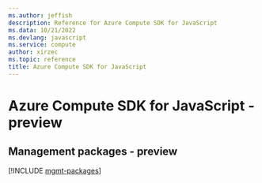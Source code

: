 ```yaml
---
ms.author: jeffish
description: Reference for Azure Compute SDK for JavaScript
ms.data: 10/21/2022
ms.devlang: javascript
ms.service: compute
author: xirzec
ms.topic: reference
title: Azure Compute SDK for JavaScript
---
```

# Azure Compute SDK for JavaScript - preview

## Management packages - preview
[!INCLUDE [mgmt-packages](compute-mgmt-index.md)]